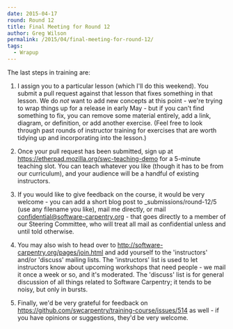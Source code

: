 ```yaml
---
date: 2015-04-17
round: Round 12
title: Final Meeting for Round 12
author: Greg Wilson
permalink: /2015/04/final-meeting-for-round-12/
tags:
  - Wrapup
---
```

The last steps in training are:

1. I assign you to a particular lesson (which I'll do this weekend).  You submit a pull request against that lesson that fixes something in that lesson.  We do *not* want to add new concepts at this point - we're trying to wrap things up for a release in early May - but if you can't find something to fix, you can remove some material entirely, add a link, diagram, or definition, or add another exercise.  (Feel free to look through past rounds of instructor training for exercises that are worth tidying up and incorporating into the lesson.)

2. Once your pull request has been submitted, sign up at <https://etherpad.mozilla.org/swc-teaching-demo> for a 5-minute teaching slot.  You can teach whatever you like (though it has to be from our curriculum), and your audience will be a handful of existing instructors.

3. If you would like to give feedback on the course, it would be very welcome - you can add a short blog post to _submissions/round-12/5 (use any filename you like), mail me directly, or mail confidential@software-carpentry.org - that goes directly to a member of our Steering Committee, who will treat all mail as confidential unless and until told otherwise.

4. You may also wish to head over to <http://software-carpentry.org/pages/join.html> and add yourself to the 'instructors' and/or 'discuss' mailing lists.  The 'instructors' list is used to let instructors know about upcoming workshops that need people - we mail it once a week or so, and it's moderated.  The 'discuss' list is for general discussion of all things related to Software Carpentry; it tends to be noisy, but only in bursts.

5. Finally, we'd be very grateful for feedback on <https://github.com/swcarpentry/training-course/issues/514> as well - if you have opinions or suggestions, they'd be very welcome.
